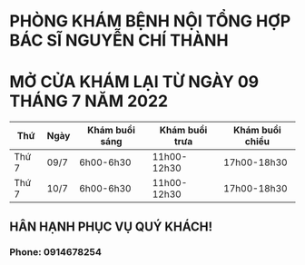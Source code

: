# PHÒNG KHÁM BỆNH NỘI TỔNG HỢP BÁC SĨ NGUYỄN CHÍ THÀNH #

# MỞ CỬA KHÁM LẠI TỪ NGÀY 09 THÁNG 7 NĂM 2022 #

|**Thứ**| **Ngày**| **Khám buổi sáng**| **Khám buổi trưa**| **Khám buổi chiều**| 
|--|--|--|--|--|
|Thứ 7|09/7|6h00-6h30|11h00-12h30|17h00-18h30|
|Thứ 7|10/7|6h00-6h30|11h00-12h30|17h00-18h30|

## HÂN HẠNH PHỤC VỤ QUÝ KHÁCH! ##

### Phone: 0914678254 ###
